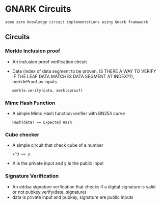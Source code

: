 # GNARK Circuits
    some zero knowledge circuit implementations using Gnark framework

## Circuits

### Merkle Inclusion proof
- An inclusion proof verification circuit
- Data (index of data segment to be proven, IS THERE A WAY TO VERIFY IF THE LEAF DATA MATCHES DATA SEGMENT AT INDEX??), merkleProof as inputs
  
      merkle.verify(data, merkleproof)

### Mimc Hash Function
- A simple Mimc Hash function verifier with BN254 curve

      Hash(data) == Expected Hash

### Cube checker
- A simple circuit that check cube of a number
  
      x^3 == y
- X is the private input and y is the public input  

### Signature Verification
- An eddsa signature verfication that checks if a digital signature is valid or not
      pubkey.verify(data, signature)
- data is private input and pubkey, signature are public inputs

